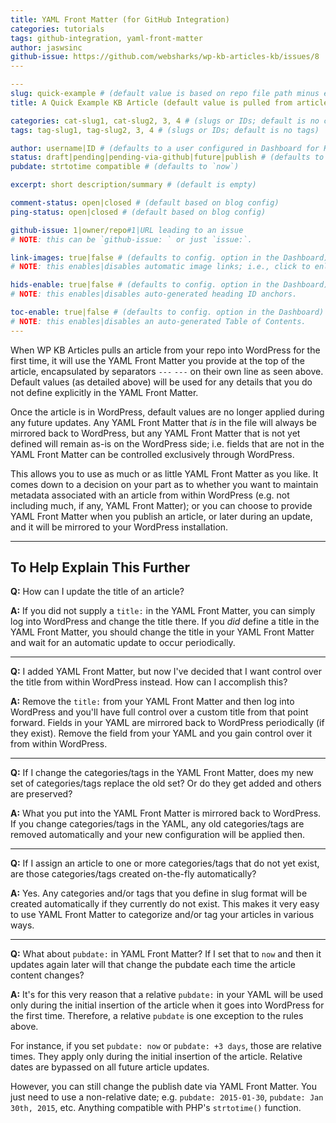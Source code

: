 ```yaml
---
title: YAML Front Matter (for GitHub Integration)
categories: tutorials
tags: github-integration, yaml-front-matter
author: jaswsinc
github-issue: https://github.com/websharks/wp-kb-articles-kb/issues/8
---
```


```yaml
---
slug: quick-example # (default value is based on repo file path minus extension)
title: A Quick Example KB Article (default value is pulled from article body)

categories: cat-slug1, cat-slug2, 3, 4 # (slugs or IDs; default is no categories)
tags: tag-slug1, tag-slug2, 3, 4 # (slugs or IDs; default is no tags)

author: username|ID # (defaults to a user configured in Dashboard for KB articles)
status: draft|pending|pending-via-github|future|publish # (defaults to pending-via-github)
pubdate: strtotime compatible # (defaults to `now`)

excerpt: short description/summary # (default is empty)

comment-status: open|closed # (default based on blog config)
ping-status: open|closed # (default based on blog config)

github-issue: 1|owner/repo#1|URL leading to an issue
# NOTE: this can be `github-issue: ` or just `issue:`.

link-images: true|false # (defaults to config. option in the Dashboard)
# NOTE: this enables|disables automatic image links; i.e., click to enlarge.

hids-enable: true|false # (defaults to config. option in the Dashboard)
# NOTE: this enables|disables auto-generated heading ID anchors.

toc-enable: true|false # (defaults to config. option in the Dashboard)
# NOTE: this enables|disables an auto-generated Table of Contents.
---
```

When WP KB Articles pulls an article from your repo into WordPress for the first time, it will use the YAML Front Matter you provide at the top of the article, encapsulated by separators `---` `---` on their own line as seen above. Default values (as detailed above) will be used for any details that you do not define explicitly in the YAML Front Matter.

Once the article is in WordPress, default values are no longer applied during any future updates. Any YAML Front Matter that _is_ in the file will always be mirrored back to WordPress, but any YAML Front Matter that is not yet defined will remain as-is on the WordPress side; i.e. fields that are not in the YAML Front Matter can be controlled exclusively through WordPress.

This allows you to use as much or as little YAML Front Matter as you like. It comes down to a decision on your part as to whether you want to maintain metadata associated with an article from within WordPress (e.g. not including much, if any, YAML Front Matter); or you can choose to provide YAML Front Matter when you publish an article, or later during an update, and it will be mirrored to your WordPress installation.

---

## To Help Explain This Further

**Q:** How can I update the title of an article?

**A:** If you did not supply a `title:` in the YAML Front Matter, you can simply log into WordPress and change the title there. If you _did_ define a title in the YAML Front Matter, you should change the title in your YAML Front Matter and wait for an automatic update to occur periodically.

---

**Q:** I added YAML Front Matter, but now I've decided that I want control over the title from within WordPress instead. How can I accomplish this?

**A:** Remove the `title:` from your YAML Front Matter and then log into WordPress and you'll have full control over a custom title from that point forward. Fields in your YAML are mirrored back to WordPress periodically (if they exist). Remove the field from your YAML and you gain control over it from within WordPress.

---

**Q:** If I change the categories/tags in the YAML Front Matter, does my new set of categories/tags replace the old set? Or do they get added and others are preserved?

**A:** What you put into the YAML Front Matter is mirrored back to WordPress. If you change categories/tags in the YAML, any old categories/tags are removed automatically and your new configuration will be applied then.

---

**Q:** If I assign an article to one or more categories/tags that do not yet exist, are those categories/tags created on-the-fly automatically?

**A:** Yes. Any categories and/or tags that you define in slug format will be created automatically if they currently do not exist. This makes it very easy to use YAML Front Matter to categorize and/or tag your articles in various ways.

---

**Q:** What about `pubdate:` in YAML Front Matter? If I set that to `now` and then it updates again later will that change the pubdate each time the article content changes?

**A:** It's for this very reason that a relative `pubdate:` in your YAML will be used only during the initial insertion of the article when it goes into WordPress for the first time. Therefore, a relative `pubdate` is one exception to the rules above.

For instance, if you set `pubdate: now` or `pubdate: +3 days`, those are relative times. They apply only during the initial insertion of the article. Relative dates are bypassed on all future article updates.

However, you can still change the publish date via YAML Front Matter. You just need to use a non-relative date; e.g. `pubdate: 2015-01-30`, `pubdate: Jan 30th, 2015`, etc. Anything compatible with PHP's `strtotime()` function.